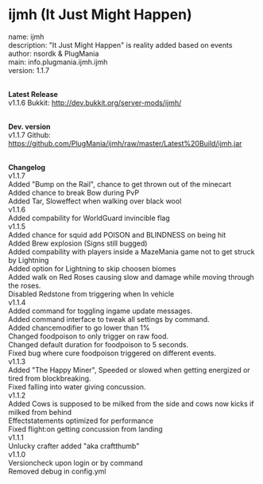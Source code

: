 ijmh (It Just Might Happen)
====

name: ijmh<br />
description: "It Just Might Happen" is reality added based on events<br />
author: nsordk & PlugMania<br />
main: info.plugmania.ijmh.ijmh<br />
version: 1.1.7<br /><br />

<b>Latest Release</b><br />
v1.1.6 Bukkit: http://dev.bukkit.org/server-mods/ijmh/<br /><br />

<b>Dev. version</b><br />
v1.1.7 Github: https://github.com/PlugMania/ijmh/raw/master/Latest%20Build/ijmh.jar<br /><br />
              
<b>Changelog</b><br />
v1.1.7<br />
Added "Bump on the Rail", chance to get thrown out of the minecart<br />
Added chance to break Bow during PvP<br />
Added Tar, Sloweffect when walking over black wool<br />
v1.1.6<br />
Added compability for WorldGuard invincible flag<br />
v1.1.5<br />
Added chance for squid add POISON and BLINDNESS on being hit<br />
Added Brew explosion (Signs still bugged)<br />
Added compability with players inside a MazeMania game not to get struck by Lightning<br />
Added option for Lightning to skip choosen biomes<br />
Added walk on Red Roses causing slow and damage while moving through the roses.<br />
Disabled Redstone from triggering when In vehicle<br />
v1.1.4<br />
Added command for toggling ingame update messages.<br />
Added command interface to tweak all settings by command.<br />
Added chancemodifier to go lower than 1%<br />
Changed foodpoison to only trigger on raw food.<br />
Changed default duration for foodpoison to 5 seconds.<br />
Fixed bug where cure foodpoison triggered on different events.<br />
v1.1.3<br />
Added "The Happy Miner", Speeded or slowed when getting energized or tired from blockbreaking.<br />
Fixed falling into water giving concussion.<br />
v1.1.2<br />
Added Cows is supposed to be milked from the side and cows now kicks if milked from behind<br />
Effectstatements optimized for performance<br />
Fixed flight:on getting concussion from landing<br />
v1.1.1<br />
Unlucky crafter added "aka craftthumb"<br />
v1.1.0<br />
Versioncheck upon login or by command<br /> 
Removed debug in config.yml<br />

